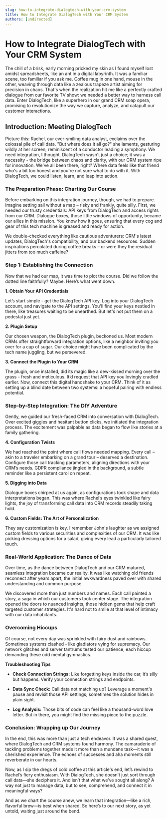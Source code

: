 ```yaml
---
slug: how-to-integrate-dialogtech-with-your-crm-system
title: How to Integrate DialogTech with Your CRM System
authors: [undirected]
---
```



# How to Integrate DialogTech with Your CRM System

The chill of a brisk, early morning pricked my skin as I found myself lost amidst spreadsheets, like an ant in a digital labyrinth. It was a familiar scene, too familiar if you ask me. Coffee mug in one hand, mouse in the other, weaving through data like a zealous trapeze artist aiming for precision in chaos. That's when the realization hit me like a perfectly crafted dialogue from our favorite TV show: we needed a better way to harness call data. Enter DialogTech, like a superhero in our grand CRM soap opera, promising to revolutionize the way we capture, analyze, and catapult our customer interactions.

## Introduction: Meeting DialogTech

Picture this: Rachel, our ever-smiling data analyst, exclaims over the colossal pile of call data. "But where does it all go?" she laments, gesturing wildly at her screen, reminiscent of a conductor leading a symphony. We need integration, I thought. DialogTech wasn't just a choice; it was a necessity - the bridge between chaos and clarity, with our CRM system ripe for innovation. We've all been there, right? Where data feels like that friend who's a bit too honest and you're not sure what to do with it. With DialogTech, we could listen, learn, and leap into action.

### The Preparation Phase: Charting Our Course

Before embarking on this integration journey, though, we had to prepare. Imagine setting sail without a map – risky and frankly, quite silly. First, we needed our trusty credentials: API keys from DialogTech and access rights from our CRM. Dialogue boxes, those little windows of opportunity, became our allies in this mission. You know how it goes, ensuring that every cog and gear of this tech machine is greased and ready for action.

We double-checked everything like cautious adventurers: CRM's latest updates, DialogTech's compatibility, and our backend resources. Sudden inspirations percolated during coffee breaks – or were they the residual jitters from too much caffeine?

### Step 1: Establishing the Connection

Now that we had our map, it was time to plot the course. Did we follow the dotted line faithfully? Maybe. Here’s what went down.

**1. Obtain Your API Credentials**

Let’s start simple - get the DialogTech API key. Log into your DialogTech account, and navigate to the API settings. You'll find your keys nestled in there, like treasures waiting to be unearthed. But let's not put them on a pedestal just yet.

**2. Plugin Setup**

Our chosen weapon, the DialogTech plugin, beckoned us. Most modern CRMs offer straightforward integration options, like a neighbor inviting you over for a cup of sugar. Our choice might have been complicated by the tech name juggling, but we persevered.

**3. Connect the Plugin to Your CRM**

The plugin, once installed, did its magic like a dew-kissed morning over the grass - fresh and meticulous. It’d request that API key you lovingly cradled earlier. Now, connect this digital handshake to your CRM. Think of it as setting up a blind date between two systems: a hopeful pairing with endless potential.

### Step-by-Step Integration: The DIY Adventure

Gently, we guided our fresh-faced CRM into conversation with DialogTech. Over excited giggles and hesitant button clicks, we initiated the integration process. The excitement was palpable as data began to flow like stories at a family gathering.

**4. Configuration Twists**

We had reached the point where call flows needed mapping. Every call – akin to a traveler embarking on a grand tour – deserved a destination. Configure those call tracking parameters, aligning directions with your CRM’s needs. GDPR compliance jingled in the background, a subtle reminder like a persistent carol on repeat.

**5. Digging into Data**

Dialogue boxes chirped at us again, as configurations took shape and data interpretations began. This was where Rachel’s eyes twinkled like fairy lights, the joy of transforming call data into CRM records steadily taking hold.

**6. Custom Fields: The Art of Personalization**

They say customization is key. I remember John's laughter as we assigned custom fields to various securities and complexities of our CRM. It was like picking dressing options for a salad, giving every lead a particularly tailored touch.

### Real-World Application: The Dance of Data

Over time, as the dance between DialogTech and our CRM matured, seamless integration became our reality. It was like watching old friends reconnect after years apart, the initial awkwardness paved over with shared understanding and common purpose. 

We discovered more than just numbers and names. Each call painted a story, a saga in which our customers took center stage. The integration opened the doors to nuanced insights, those hidden gems that help craft targeted customer strategies. It's hard not to smile at that level of intimacy with our data inhabitants.

### Overcoming Hiccups

Of course, not every day was sprinkled with fairy dust and rainbows. Sometimes systems clashed - like gladiators vying for supremacy. Our network glitches and server tantrums tested our patience, each hiccup demanding these odd mental gymnastics.

**Troubleshooting Tips**

- **Check Connection Strings:** Like forgetting keys inside the car, it’s silly but happens. Verify your connection strings and endpoints.
  
- **Data Sync Check:** Call data not matching up? Leverage a moment's pause and revisit those API settings; sometimes the solution hides in plain sight.

- **Log Analysis:** Those bits of code can feel like a thousand-word love letter. But in there, you might find the missing piece to the puzzle.

### Conclusion: Wrapping up Our Journey

In the end, this was more than just a tech endeavor. It was a shared quest, where DialogTech and CRM systems found harmony. The camaraderie of tackling problems together made it more than a mundane task—it was a cherished experience. The echoes of successes and aha moments still reverberate in our hearts. 

Now, as I sip the dregs of cold coffee at this article's end, let’s rewind to Rachel’s fiery enthusiasm. With DialogTech, she doesn’t just sort through call data—she deciphers it. And isn’t that what we’ve sought all along? A way not just to manage data, but to see, comprehend, and connect it in meaningful ways?

And as we chart the course anew, we learn that integration—like a rich, flavorful brew—is best when shared. So here’s to our next story, as yet untold, waiting just around the bend.